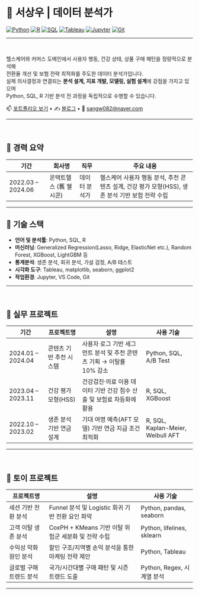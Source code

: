 # 🧠 서상우 | 데이터 분석가

[![Python](https://img.shields.io/badge/Python-3776AB?style=flat-square&logo=python&logoColor=white)](https://www.python.org/)
[![R](https://img.shields.io/badge/R-276DC3?style=flat-square&logo=r&logoColor=white)](https://www.r-project.org/)
[![SQL](https://img.shields.io/badge/SQL-4479A1?style=flat-square&logo=mysql&logoColor=white)]()
[![Tableau](https://img.shields.io/badge/Tableau-E97627?style=flat-square&logo=tableau&logoColor=white)](https://www.tableau.com/)
[![Jupyter](https://img.shields.io/badge/Jupyter-F37626?style=flat-square&logo=jupyter&logoColor=white)](https://jupyter.org/)
[![Git](https://img.shields.io/badge/Git-F05032?style=flat-square&logo=git&logoColor=white)](https://git-scm.com/)

---

<br>

헬스케어와 커머스 도메인에서 사용자 행동, 건강 상태, 상품 구매 패턴을 정량적으로 분석해  
전환율 개선 및 보험 전략 최적화를 주도한 데이터 분석가입니다.  
실제 의사결정과 연결되는 **분석 설계, 지표 개발, 모델링, 실험 설계**에 강점을 가지고 있으며  
Python, SQL, R 기반 분석 전 과정을 독립적으로 수행할 수 있습니다.

📫 [포트폴리오 보기](https://sangw-in-august.github.io/pf/portfolio.pdf) • ✍️ [블로그](https://scubebeerhouse.tistory.com/) • 📧 sangw082@naver.com

---
<br>

## 🧾 경력 요약

| 기간 | 회사명 | 직무 | 주요 내용 |
|------|--------|------|-----------|
| 2022.03 – 2024.06 | 온택트헬스 (舊 웰시콘) | 데이터 분석가 | 헬스케어 사용자 행동 분석, 추천 콘텐츠 설계, 건강 평가 모형(HSS), 생존 분석 기반 보험 전략 수립 |

---

## 🔧 기술 스택

- **언어 및 분석툴**: Python, SQL, R  
- **머신러닝**: Generalized Regression(Lasso, Ridge, ElasticNet etc.), Random Forest, XGBoost, LightGBM 등  
- **통계분석**: 생존 분석, 회귀 분석, 가설 검정, A/B 테스트  
- **시각화 도구**: Tableau, matplotlib, seaborn, ggplot2  
- **작업환경**: Jupyter, VS Code, Git

---

<br>

## 💼 실무 프로젝트

| 기간 | 프로젝트명 | 설명 | 사용 기술 |
|------|------------|------|-----------|
| 2024.01 – 2024.04 | 콘텐츠 기반 추천 시스템 | 사용자 로그 기반 세그먼트 분석 및 추천 콘텐츠 기획 → 이탈률 10% 감소 | Python, SQL, A/B Test |
| 2023.04 – 2023.11 | 건강 평가 모형(HSS) | 건강검진·의료 이용 데이터 기반 건강 점수 산출 및 보험료 차등화에 활용 | R, SQL, XGBoost |
| 2022.10 – 2023.02 | 생존 분석 기반 연금 설계 | 기대 여명 예측(AFT 모델) 기반 연금 지급 조건 최적화 | R, SQL, Kaplan-Meier, Weibull AFT |

---

<br>

## 🧪 토이 프로젝트

| 프로젝트명 | 설명 | 사용 기술 |
|------------|------|-----------|
| 세션 기반 전환 분석 | Funnel 분석 및 Logistic 회귀 기반 전환 요인 파악 | Python, pandas, seaborn |
| 고객 이탈 생존 분석 | CoxPH + KMeans 기반 이탈 위험군 세분화 및 전략 수립 | Python, lifelines, sklearn |
| 수익성 악화 원인 분석 | 할인 구조/지역별 손익 분석을 통한 마케팅 전략 제안 | Python, Tableau |
| 글로벌 구매 트렌드 분석 | 국가/시간대별 구매 패턴 및 시즌 트렌드 도출 | Python, Regex, 시계열 분석 |

---
